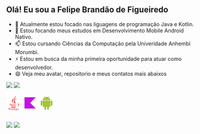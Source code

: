 ## Olá! Eu sou a Felipe Brandão de Figueiredo

- 🔭 Atualmente estou focado nas liguagens de programação Java e Kotlin.
- 🌱 Estou focando meus estudos em Desenvolvimento Mobile Android Nativo.
- 📫 Estou cursando Ciências da Computação pela Univeridade Anhembi Morumbi.
- ⚡ Estou em busca da minha primeira oportunidade para atuar como desenvolvedor.
- 😄 Veja meu avatar, repositorio e meus contatos mais abaixos 

<div align="left">
  <img height="180em" src="https://github-readme-stats.vercel.app/api?username=FelipeBrandaoFigueiredo&show_icons=true&theme=react&include_all_commits=true&count_private=true"/>
  <img height="180em" src="https://github-readme-stats.vercel.app/api/top-langs/?username=FelipeBrandaoFigueiredo&layout=compact&langs_count=7&theme=react"/>
</div>

<div style="display: inline_block"><br>
  <img align="center" alt="Felipe-Java” height="30" width="40" src="https://raw.githubusercontent.com/devicons/devicon/master/icons/java/java-plain.svg">
  <img align="center" alt="Felipe-Java” height="30" width="40" src="https://raw.githubusercontent.com/devicons/devicon/master/icons/kotlin/kotlin-plain.svg">
    <img align="center" alt="Felipe-Java” height="30" width="40" src="https://raw.githubusercontent.com/devicons/devicon/master/icons/android/android-plain.svg">
  
 
</div>
  <br>
 
 
<div> 

  <a href = "felipebrandao2005@hotmail.com"><img src="https://seletronic.com.br/wp-content/uploads/2019/03/outlook-logo.png" target="_blank"></a>
  <a href="https://www.linkedin.com/in/felipe-brandao-figueiredo" target="_blank"><img src="https://img.shields.io/badge/-LinkedIn-%230077B5?style=for-the-badge&logo=linkedin&logoColor=white" target="_blank"></a> 
 
</div>
